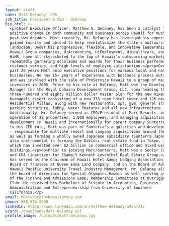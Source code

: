 ```yaml
---
layout: staff
name: Matt Delaney, CPA
job_title: President & CEO - HiGroup
bio_html: >-
  <p>Chief Executive Officer, Matthew S. Delaney, has been a catalyst for
  positive change in both community and business across Hawaii for much of the
  past two decades. Most recently, Mr. Delaney has leveraged his experience
  gained locally and abroad to help revolutionize the state’s outsourcing
  landscape. Under his progressive, flexible, and innovative leadership, The
  Hawaii Group companies, HiAccounting, HiEmployment, HiHealthcare, and formerly
  HiHR, have all skyrocketed to the top of Hawaii’s outsourcing marketplace, all
  repeatedly garnering accolades and awards for their business performance,
  customer service, and high levels of employee satisfaction.</p><p>Over the
  past 20 years Matt held executive positions for various local and national
  businesses. He has 15+ years of experience with business process outsourcing
  and was involved with the sale of ProService Hawaii to a group of mainland
  investors in 2005. Prior to his role at HiGroup, Matt was the Development
  Manager for the Royal Lahaina Development Group, LLC, spearheading the
  three-hundred and eighty million dollar master plan for the new mixed-used
  Kaanapali resort consisting of a new 333-room hotel tower and 126 new luxury
  Residential Villas, along with new restaurants, spa, gym, general store,
  parking structure, lobby, water features and all new infrastructure.
  Additionally, Mr. Delaney served as CEO/President of Marc Resorts, overseeing
  operation of 22 properties, 1,000 employees, and managing acquisitions and
  development in Hawaii and internationally for parent company Sunterra. Prior
  to his CEO role, Matt was part of Sunterra's acquisition and development team
  - responsible for multiple resort and company acquisitions around the world,
  as well as forming a wholly owned Japanese subsidiary (Sunterra Japan). He was
  also instrumental in forming the DaVinci real estate fund in Tokyo, Japan,
  which has invested over $2 billion in commercial office and mixed-use
  buildings.</p><p>Prior to joining Marc/Sunterra, Matt was a Senior Consultant
  and CPA (inactive) for E&amp;Y Kenneth Leventhal Real Estate Group.</p><p>Matt
  has served as the Chairman of Hawaii Hotel &amp; Lodging Association, on the
  Board of Trustees at Queen Emma Land Company, and on the Board of Advisors at
  Hawaii Pacific University Travel Industry Management. Mr. Delaney also sits on
  the board of directors for Special Olympics Hawaii as well serving as a member
  of the Finance and Admissions &amp; Membership Committees at Outrigger Canoe
  Club. He received his Bachelors of Science in Accounting, Business
  Administration and Entrepreneurship from University of Southern
  California.</p>
email: MDelaney@thehawaiigroup.com
phone: 808-529-9990
linkedin: https://www.linkedin.com/in/matthew-delaney-a49b731/
vcard: /downloads/Matt-Delaney.vcf
profile_image: /uploads/matt-delaney.jpg
---
```

